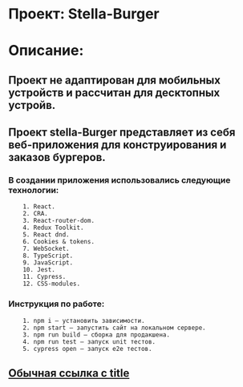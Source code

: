 # Проект: Stella-Burger
# Описание:
## Проект не адаптирован для мобильных устройств и рассчитан для десктопных устройв.
## Проект stella-Burger представляет из себя веб-приложения для конструирования и заказов бургеров.
### В создании приложения использовались следующие технологии:
        1. React.
        2. CRA.
        3. React-router-dom.
        4. Redux Toolkit. 
        5. React dnd.
        6. Cookies & tokens.
        7. WebSocket.
        8. TypeScript.
        9. JavaScript.
        10. Jest.
        11. Cypress.
        12. CSS-modules.

### Инструкция по работе:
        1. npm i — установить зависимости.
        2. npm start — запустить сайт на локальном сервере.
        3. npm run build — сборка для продакшена.
        4. npm run test — запуск unit тестов.
        5. cypress open — запуск e2e тестов.

## [Обычная ссылка с title](https://www.yandex.ru "Я Yandex!") 
